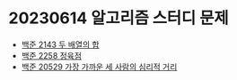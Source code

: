# 20230614 알고리즘 스터디 문제

- [백준 2143 두 배열의 합](https://www.acmicpc.net/problem/2143)
- [백준 2258 정육점](https://www.acmicpc.net/problem/2258)
- [백준 20529 가장 가까운 세 사람의 심리적 거리](https://www.acmicpc.net/problem/20529)
